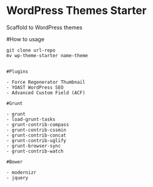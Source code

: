 # WordPress Themes Starter

Scaffold to WordPress themes

#How to usage

````shell
git clone url-repo
mv wp-theme-starter name-theme


#Plugins

- Force Regenerator Thumbnail
- YOAST WordPress SEO
- Advanced Custom Field (ACF)

#Grunt

- grunt
- load-grunt-tasks
- grunt-contrib-compass
- grunt-contrib-cssmin
- grunt-contrib-concat
- grunt-contrib-uglify
- grunt-browser-sync
- grunt-contrib-watch

#Bower

- modernizr
- jquery